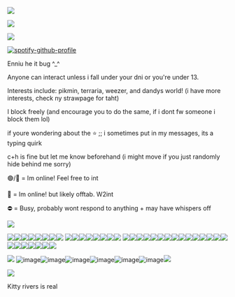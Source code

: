 ![](https://files.catbox.moe/4a9i1x.jpg)

![](https://komarev.com/ghpvc/?username=plutopawzz&color=189bcc&style=for-the-badge)

![](https://files.catbox.moe/oax0ia.png)

[![spotify-github-profile](https://spotify-github-profile.kittinanx.com/api/view?uid=31nlxgfjxx4ezh3trhymv2ij57um&cover_image=true&theme=natemoo-re&show_offline=false&background_color=121212&interchange=false&bar_color=53b14f&bar_color_cover=false)](https://github.com/kittinan/spotify-github-profile)

Enniu he it bug ^_^

Anyone can interact unless i fall under your dni or you're under 13.

Interests include: pikmin, terraria, weezer, and dandys world! (i have more interests, check ny strawpage for taht)

I block freely (and encourage you to do the same, if i dont fw someone i block them lol)

if youre wondering about the ⭐ ;; i sometimes put in my messages, its a typing quirk

c+h is fine but let me know beforehand (i might move if you just randomly hide behind me sorry)

🟢/💬 = Im online! Feel free to int

🌙 = Im online! but likely offtab. W2int

⛔ = Busy, probably wont respond to anything + may have whispers off

![](https://files.catbox.moe/oax0ia.png)

![](https://files.catbox.moe/lbgt3d.webp)![](https://files.catbox.moe/1q6iff.gif)![](https://files.catbox.moe/chcfly.png)![](https://files.catbox.moe/p68a3c.gif)![](https://files.catbox.moe/w3uclb.png)![](https://files.catbox.moe/92sn1h.png)![](https://files.catbox.moe/ybb156.png)![](https://files.catbox.moe/zze4da.png)
![](https://files.catbox.moe/jaxumc.gif)![](https://files.catbox.moe/46009h.png)![](https://files.catbox.moe/srqkf6.webp)![](https://files.catbox.moe/jj7oz4.png)![](https://files.catbox.moe/fk3gm7.png)![](https://files.catbox.moe/gw21qd.webp)![](https://files.catbox.moe/nygrhw.png)![](https://files.catbox.moe/cewjfl.webp)
![](https://files.catbox.moe/vpxbps.webp)![](https://files.catbox.moe/qlg59z.pnj)![](https://files.catbox.moe/m5qkhr.gif)![](https://files.catbox.moe/6y8p6d.png)![](https://files.catbox.moe/2928h0.png)![](https://files.catbox.moe/1qf8ap.png)![](https://files.catbox.moe/htgwbx.jpg)![](https://files.catbox.moe/i7mnre.webp)![](https://files.catbox.moe/w4faul.webp)![](https://files.catbox.moe/xz29nx.webp)![](https://files.catbox.moe/fvd4o8.webp)![](https://files.catbox.moe/t0lmbz.png)![](https://files.catbox.moe/zfzxlz.gif)![](https://files.catbox.moe/8jl6fs.png)![](https://files.catbox.moe/7de7jb.png)![](https://files.catbox.moe/mz2dam.png)![](https://files.catbox.moe/jxd39u.png)![](https://files.catbox.moe/g7wioi.webp)![](https://files.catbox.moe/tklk0o.jpg)![](https://files.catbox.moe/qxqyzz.png)![](https://files.catbox.moe/dqage5.webp)![](https://files.catbox.moe/q2ym56.webp)

![](https://files.catbox.moe/r683az.png)
![image](https://github.com/user-attachments/assets/ee850c5f-3aca-48b5-a7ff-d279dace812c)![image](https://github.com/user-attachments/assets/1b39c527-a4c2-4e24-9fb6-870ffd8026dc)![image](https://github.com/user-attachments/assets/4d29c6d8-038d-4f52-8627-54bf94d15ca7)![image](https://github.com/user-attachments/assets/08f89514-8fc8-451d-b154-cab898b2edcc)![image](https://github.com/user-attachments/assets/f0942820-85fb-4a02-97ef-5c09b0f29664)![image](https://github.com/user-attachments/assets/e0e790e3-d4c3-411e-ba20-1fb90fc8622f)![](https://i.imgur.com/anFqDoZ.png)

![](
https://files.catbox.moe/kw0xvx.jpeg)

Kitty rivers is real
